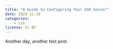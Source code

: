 ```yaml
---
title: "A Guide to Configuring Your SSH Server"
date: 2024-12-10
categories:
    - ssh
license: CC BY
---
```


Another day, another test post.
